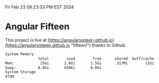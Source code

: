 Fri Feb 23 09:23:33 PM EST 2024

# Angular Fifteen


This project is live at [https://angularsixteen.github.io](https://angularsixteen.github.io "fifteen!") thanks to Github.

```bash
System Memory
               total        used        free      shared  buff/cache   available
Mem:            15Gi       2.6Gi       1.5Gi       317Mi        11Gi        12Gi
Swap:          8.0Gi       656Ki       8.0Gi
System Storage
473M	.
```
```bash
